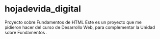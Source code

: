 # hojadevida_digital
Proyecto sobre Fundamentos de HTML
Este es un proyecto  que me pidieron hacer del curso de Desarrollo Web, para complementar la Unidad sobre 
Fundamentos .
